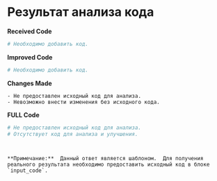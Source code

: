 # Результат анализа кода

**Received Code**

```python
# Необходимо добавить код.
```

**Improved Code**

```python
# Необходимо добавить код.
```

**Changes Made**

```
- Не предоставлен исходный код для анализа.
- Невозможно внести изменения без исходного кода.
```

**FULL Code**

```python
# Не предоставлен исходный код для анализа.
# Отсутствует код для анализа и улучшения.
```
```
```
```

**Примечание:**  Данный ответ является шаблоном.  Для получения реального результата необходимо предоставить исходный код в блоке `input_code`.
